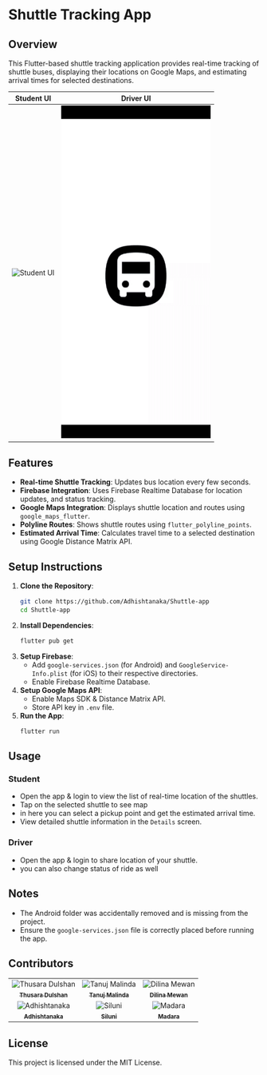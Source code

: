 # Shuttle Tracking App

## Overview

This Flutter-based shuttle tracking application provides real-time tracking of shuttle buses, displaying their locations on Google Maps, and estimating arrival times for selected destinations.

| Student UI | Driver UI |
|------------|------------|
|  <img src="screenshot/s.gif" alt="Student UI" width="300"> |  <img src="screenshot/d.gif" alt="Student UI" width="300"> |

## Features

- **Real-time Shuttle Tracking**: Updates bus location every few seconds.
- **Firebase Integration**: Uses Firebase Realtime Database for location updates, and status tracking.
- **Google Maps Integration**: Displays shuttle location and routes using `google_maps_flutter`.
- **Polyline Routes**: Shows shuttle routes using `flutter_polyline_points`.
- **Estimated Arrival Time**: Calculates travel time to a selected destination using Google Distance Matrix API.

## Setup Instructions

1. **Clone the Repository**:
   ```sh
   git clone https://github.com/Adhishtanaka/Shuttle-app
   cd Shuttle-app
   ```
2. **Install Dependencies**:
   ```sh
   flutter pub get
   ```
3. **Setup Firebase**:
   - Add `google-services.json` (for Android) and `GoogleService-Info.plist` (for iOS) to their respective directories.
   - Enable Firebase Realtime Database.
4. **Setup Google Maps API**:
   - Enable Maps SDK & Distance Matrix API.
   - Store API key in `.env` file.
5. **Run the App**:
   ```sh
   flutter run
   ```

## Usage

### Student  

- Open the app & login to view the list of real-time location of the shuttles.
- Tap on the selected shuttle to see map
- in here you can select a pickup point and get the estimated arrival time.
- View detailed shuttle information in the `Details` screen.

### Driver

- Open the app & login to share location of your shuttle.
- you can also change status of ride as well
  
## Notes

- The Android folder was accidentally removed and is missing from the project.
- Ensure the `google-services.json` file is correctly placed before running the app.

## Contributors

<table>
  <tr>
    <td align="center">
       <img src="https://github.com/tdulshan3.png" width="80px;" alt="Thusara Dulshan"/><br />
       <a href="https://github.com/tdulshan3"><sub><b>Thusara Dulshan</b></sub></a>
    </td>
    <td align="center">
       <img src="https://github.com/TanujMalinda.png" width="80px;" alt="Tanuj Malinda"/><br />
       <a href="https://github.com/TanujMalinda"><sub><b>Tanuj Malinda</b></sub></a>
    </td>
      <td align="center">
       <img src="https://github.com/dilinamewan.png" width="80px;" alt="Dilina Mewan"/><br />
       <a href="https://github.com/dilinamewan"><sub><b>Dilina Mewan</b></sub></a>
    </td>
       </tr>
      <tr>
  <td align="center">
       <img src="https://github.com/Adhishtanaka.png" width="80px;" alt="Adhishtanaka"/><br />
       <a href="https://github.com/Adhishtanaka"><sub><b>Adhishtanaka</b></sub></a>
    </td>
    <td align="center">
       <img src="https://github.com/Siluni28270.png" width="80px;" alt="Siluni"/><br />
       <a href="https://github.com/Siluni28270"><sub><b>Siluni</b></sub></a>
    </td>
       <td align="center">
       <img src="https://github.com/Madharaa.png" width="80px;" alt="Madara"/><br />
       <a href="https://github.com/Madharaa"><sub><b>Madara</b></sub></a>
    </td>
  </tr>
</table>


## License

This project is licensed under the MIT License.



